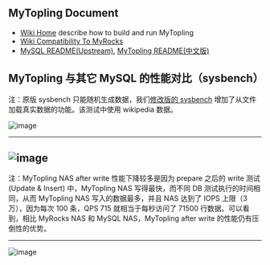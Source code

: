 ## MyTopling Document
* [Wiki Home](https://github.com/topling/mytopling/wiki) describe how to build and run MyTopling
* [Wiki Compatibility To MyRocks](https://github.com/topling/mytopling/wiki/Compatibility-To-MyRocks)
* [MySQL README(Upstream)](README), [MyTopling README(中文版)](README.mytopling-zh_cn.md)

## MyTopling 与其它 MySQL 的性能对比（sysbench）
注：原版 sysbench 只能随机生成数据，我们[修改版的 sysbench](https://github.com/topling/sysbench) 增加了从文件加载真实数据的功能。该测试中使用 wikipedia 数据。

![image](https://user-images.githubusercontent.com/1574991/210158799-ecf947e2-a058-417d-a879-79b35b55728f.png)

---

![image](https://user-images.githubusercontent.com/1574991/210158804-c6faeea7-5d8f-4834-802a-3cca0602c745.png)
---

注：MyTopling NAS after write 性能下降较多是因为 prepare 之后的 write 测试(Update & Insert) 中，MyTopling NAS 写得最快，而不同 DB 测试执行的时间相同，从而 MyTopling NAS 写入的数据最多，并且 NAS 达到了 IOPS 上限（3 万），因为每次 100 条，QPS 715 就相当于每秒访问了 71500 行数据。可以看到，相比 MyRocks NAS 和 MySQL NAS，MyTopling after write 的性能仍有压倒性的优势。

---

<!-- MyTopling 云原生架构 -->
![image](https://user-images.githubusercontent.com/1574991/210158695-03e3419d-6832-40ce-a736-67a824b7ab16.png)
